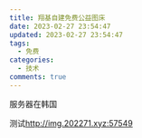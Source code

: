 ```yaml
---
title: 翔基自建免费公益图床
date: 2023-02-27 23:54:47
updated: 2023-02-27 23:54:47
tags:
  - 免费
categories:
  - 技术
comments: true
---
```

服务器在韩国

测试<http://img.202271.xyz:57549>